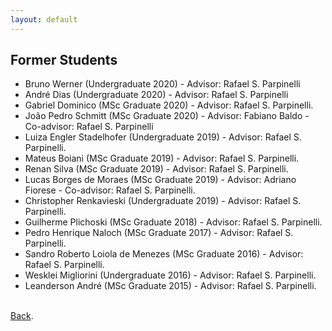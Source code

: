 ```yaml
---
layout: default
---
```


## Former Students

<ul>
<li>Bruno Werner (Undergraduate 2020) - Advisor: Rafael S. Parpinelli</li>  
<li>André Dias (Undergraduate 2020) - Advisor: Rafael S. Parpinelli</li>
<li>Gabriel Dominico (MSc Graduate 2020) - Advisor: Rafael S. Parpinelli.</li>
<li>João Pedro Schmitt (MSc Graduate 2020) - Advisor: Fabiano Baldo - Co-advisor: Rafael S. Parpinelli</li>
<li>Luiza Engler Stadelhofer (Undergraduate 2019) - Advisor: Rafael S. Parpinelli.</li>
<li>Mateus Boiani (MSc Graduate 2019) - Advisor: Rafael S. Parpinelli.</li>
<li>Renan Silva (MSc Graduate 2019) - Advisor: Rafael S. Parpinelli.</li>
<li>Lucas Borges de Moraes (MSc Graduate 2019) - Advisor: Adriano Fiorese - Co-advisor: Rafael S. Parpinelli.</li>
<li>Christopher Renkavieski (Undergraduate 2019) - Advisor: Rafael S. Parpinelli.</li>
<li>Guilherme Plichoski (MSc Graduate 2018) - Advisor: Rafael S. Parpinelli.</li>
<li>Pedro Henrique Naloch (MSc Graduate 2017) - Advisor: Rafael S. Parpinelli.</li>
<li>Sandro Roberto Loiola de Menezes (MSc Graduate 2016) - Advisor: Rafael S. Parpinelli.</li>
<li>Wesklei Migliorini (Undergraduate 2016) - Advisor: Rafael S. Parpinelli.</li>
<li>Leanderson André (MSc Graduate 2015) - Advisor: Rafael S. Parpinelli.</li>
</ul>

<br>
<a href="https://labicom-udesc.github.io/" target="" rel="noopener">Back</a>.
